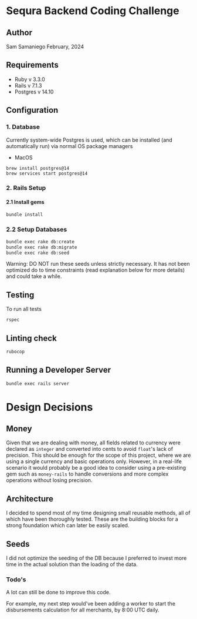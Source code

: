 # Sequra Backend Coding Challenge

## Author
Sam Samaniego
February, 2024

## Requirements
* Ruby v 3.3.0
* Rails v 7.1.3
* Postgres v 14.10

## Configuration
### 1. Database
Currently system-wide Postgres is used, which can be installed (and automatically run) via normal OS package managers
* MacOS
```
brew install postgres@14
brew services start postgres@14
```

### 2. Rails Setup
#### 2.1 Install gems
```bash
bundle install
```
### 2.2 Setup Databases
```bash
bundle exec rake db:create
bundle exec rake db:migrate
bundle exec rake db:seed
```
Warning: DO NOT run these seeds unless strictly necessary. It has not been optimized do to time constraints (read explanation below for more details) and could take a while.

## Testing
To run all tests
```bash
rspec
```
## Linting check
```bash
rubocop
```

## Running a Developer Server
```bash
bundle exec rails server
```

# Design Decisions

## Money
Given that we are dealing with money, all fields related to currency were declared as `integer` and converted into cents to avoid `float`'s lack of precision. This should be enough for the scope of this project, where we are using a single currency and basic operations only. However, in a real-life scenario it would probably be a good idea to consider using a pre-existing gem such as `money-rails` to handle conversions and more complex operations without losing precision.

## Architecture
I decided to spend most of my time designing small reusable methods, all of which have been thoroughly tested. These are the building blocks for a strong foundation which can later be easily scaled.

## Seeds
I did not optimize the seeding of the DB because I preferred to invest more time in the actual solution than the loading of the data.

### Todo's
A lot can still be done to improve this code.

For example, my next step would've been adding a worker to start the disbursements calculation for all merchants, by 8:00 UTC daily.


